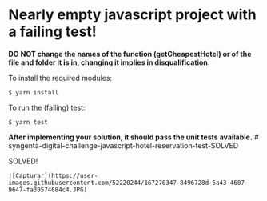 Nearly empty javascript project with a failing test!
===
**DO NOT change the names of the function (getCheapestHotel) or of the file and folder it is in, changing it implies in disqualification.**

To install the required modules:

```
$ yarn install
```

To run the (failing) test:

```
$ yarn test
```
**After implementing your solution, it should pass the unit tests available.** # syngenta-digital-challenge-javascript-hotel-reservation-test-SOLVED


SOLVED!

```
![Capturar](https://user-images.githubusercontent.com/52220244/167270347-8496728d-5a43-4687-9647-fa30574684c4.JPG)
```